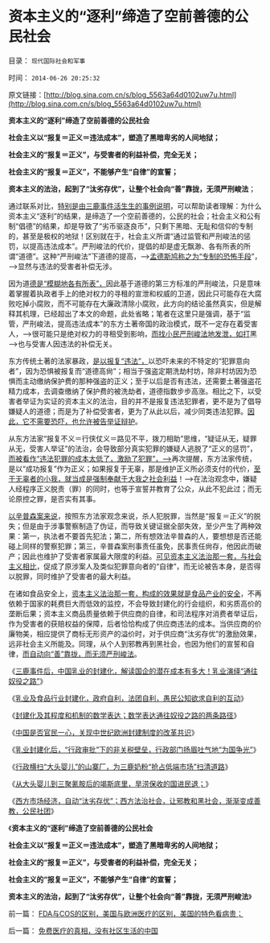 # 资本主义的“逐利”缔造了空前善德的公民社会

目录： `现代国际社会和军事` 

时间： `2014-06-26 20:25:32` 

原文链接：[http://blog.sina.com.cn/s/blog_5563a64d0102uw7u.html](http://blog.sina.com.cn/s/blog_5563a64d0102uw7u.html)

**资本主义的“逐利”缔造了空前善德的公民社会**

**社会主义以“报复＝正义＝违法成本”，塑造了黑暗卑劣的人间地狱；**

**社会主义的“报复＝正义”，与受害者的利益补偿，完全无关；**

**社会主义的“报复＝正义”，不能够产生“自律”的宣誓；**

**资本主义的法治，起到了“汰劣存优”，让整个社会向“善”靠拢，无须严刑峻法**；

通过联系对比，[特别是由三鹿事件活生生的事例说明](../../../2014/6/25/为什么“洋人命贵，国民命贱”，必须“宁与洋人，勿与家奴”？.md)，可以帮助读者理解：为什么资本主义“逐利”的结果，是缔造了一个空前善德的，公民的社会；社会主义和公有制“倡德”的结果，却是导致了“劣币驱逐良币”，只剩下黑暗、无耻和信仰的专制的，甚至是极权的地狱！区别就在于，社会主义所谓“通过监管和严刑峻法的惩罚，以提高违法成本”。严刑峻法的代价，提倡的却是虚无飘渺、各有所表的所谓“道德”。这种“严刑峻法”下道德的提高，——>[孟德斯鸠称之为“专制的恐怖手段](../../../2014/6/14/孟德斯鸠的谬误：专制“恐怖统治”，其实不是因为统治者；.md)”，——>显然与违法的受害者补偿无涉。

因为道[德是“模糊地各有所表”，](../../../2013/11/16/先验的客观性，令私有制民主成为进化论之最优化社会.md)因此基于道德的第三方标准的严刑峻法，只是意味着掌握着执政者手上的绝对权力的寻租的宣泄和权威的卫道，因此只可能存在大腐败吃掉小腐败，而不可能存在大廉政清除小腐败，此方向的结论虽然真实，但是解释其机理，已经超出了本文的命题，此处省略；笔者在这里只是强调，基于“监管，严刑峻法，提高违法成本”的东方土著帝国的政治模式，既不一定存在着受害人，——>很可能只是绝对权力的寻租受到影响，[而找小民严刑峻法地发泄，如打](../../../2009/9/17/老百姓，巨款，仇富，弱肉强食，垄断和黑社会.md)黑——>也与受害人因违法的补偿无关。

东方传统土著的法家暴政，[是以报复“违法”，](../../../2013/1/3/联邦社会的法治不是强制性的，更不是报复性的.md)以恐吓未来的不特定的“犯罪意向者”，因为恐惧被报复而“道德高尙”；相当于强盗定期洗劫村坊，除非村坊因为恐惧而主动缴纳保护费的那种强盗的正义；至于以后是否有违法，还需要土著强盗花精力成本，去调查缴纳了保护费的被洗劫者，道德指数步步高涨。相比之下，以受害者举证为实证的资本主义的法治，目的并不是报复违法犯罪者，更不是为了倡导嫌疑人的道德；而是为了补偿受害者，更为了从此以后，减少同类违法犯罪。[因此，它不需要恐吓，也允许被告举证辩护](../../../2012/5/5/恶法总是大多数，循例辩护，集体诉讼，控辩交易，法家暴政.md)。

从东方法家“报复不义＝行侠仗义＝路见不平，拨刀相助”思维，“疑证从无，疑罪从无，受害人举证”的法治，会导致部分真实犯罪的嫌疑人逃脱了“正义的惩罚”，[而被看作“违法犯罪的成本太低了，激励了犯罪”，——>](../../../2012/12/30/“违法成本”是法家暴政的极权理论.md)再次提醒，东方法家传统，是以“成功报复”作为正义；如果报复于无辜，那是维护正义所必须支付的代价，[至于无辜者的小我，就当成是强制奉献于大我之社会利益](../../../2010/2/27/扬我警威“我是兔子，我是兔子”.md)！——>在法治观念中，嫌疑人经程序正义脱责（罪）的同时，也等于宣誓并教育了公众，从此不犯此过；而无论原控之罪，是否实有其事。

[以辛普森案来说](../../../2010/2/27/扬我警威“我是兔子，我是兔子”.md)，按照东方法家观念来说，杀人犯脱罪，当然是“报复＝正义”的脱失；但是由于涉事警察制造了伪证，而导致关键证据全部失效，至少产生了两种效果：第一，执法者不要首先犯法；第二，所有想效法辛普森的人，要想想是否还能碰上同样的警察犯罪；第三，辛普森案刑事责任虽免，民事责任尙存，他因此而破产；因此也维护了受害者家属最大限度的利益。[可见资本主义法治那一套，与社会主义相比](../../../2013/7/29/辛普森案，李庄案和李天一案的人治，法治和法制.md)，促成了原涉案人及类似犯罪意向者的“自律”，而无论被告本身，是否得以脱罪，同时维护了受害者的最大利益。

在诸如食品安全上，[资本主义法治那一套，构成的效果就是食品产业的安全](../../../2014/6/25/为什么“洋人命贵，国民命贱”，必须“宁与洋人，勿与家奴”？.md)，不再依赖于国家的耗费巨大而低效的监控，不会导致封建化的行会组织，和劣质高价的垄断后果；资本主义商品质量依赖于供应商的自律，和司法程序对消费者举证后，作为受害者的获赔权益的保障，后者恰恰构成了供应商违法的成本。当供应商的价廉物美，相应提供了商标无形资产的溢价时，对于供应商“汰劣存优”的激励效果，远非社会主义所能及。同理，从个人到邪教再到黑社会，也因为他们的宣誓和自律，[而自动向“善”靠拢，而无须严刑峻法](../../../2011/11/11/公有制的自然资源和严刑峻法.md)。

《[三鹿事件后，中国乳业的封建化，解读国企的潜在成本有多大！乳业演绎“通往奴役之路”](../../../2014/6/17/三鹿赔偿基金的性质是封建行会垄断权利的交换；.md)》

《[乳业及食品行业封建化，政府自利，法团自利，愚民公知欲求自利的互动](../../../2014/6/18/三鹿事件善后，不可避免地封建化.md)》

《[封建化及其程度和机制的数学表达；数学表达通往奴役之路的两条路径](../../../2014/6/20/封建化及其程度和机制的数学表达，及通往奴役之路的两条路.md)》

《[中国是否官民一心，关现中世纪欧洲封建制度的改革共识](../../../2014/6/21/中国是否官民一心，关现中世纪欧洲封建制度的改革共识？.md)》

《[乳业封建化后，“行政审批”下的非关税壁垒，行政部门扬眉吐气地“为国争光”](../../../2014/6/22/俺国乳业全面封建化后，一系列“为国争光”的逻辑后果.md)》

《[行政横扫“大头婴儿”的山寨厂，为三鹿奶粉“抢占低端市场”扫清道路](../../../2014/6/23/从大头婴儿到三聚氰胺，俺国乳业封建化的前奏；.md)》

《[从大头婴儿到三聚氰胺后的竭斯底里，旱涝保收的国进民退；](../../../2014/6/24/“监管”推动了从大头婴儿到三聚氰胺的国进民退，及惨案.md)》

《[西方市场经济，自动“汰劣存优”；西方法治社会，让邪教和黑社会，渐渐变成善教，公民社团](../../../2014/6/25/为什么“洋人命贵，国民命贱”，必须“宁与洋人，勿与家奴”？.md)》

《**资本主义的“逐利”缔造了空前善德的公民社会**

**社会主义以“报复＝正义＝违法成本”，塑造了黑暗卑劣的人间地狱；**

**社会主义的“报复＝正义”，与受害者的利益补偿，完全无关；**

**社会主义的“报复＝正义”，不能够产生“自律”的宣誓；**

**资本主义的法治，起到了“汰劣存优”，让整个社会向“善”靠拢，无须严刑峻法**》

前一篇： [FDA与COS的区别，美国与欧洲医疗的区别，美国的特色看病贵；](../../../2014/7/10/FDA与COS的区别，美国与欧洲医疗的区别，美国的特色看病贵；.md)

后一篇： [免费医疗的真相，没有社区生活的中国](../../../2014/6/26/免费医疗的真相，没有社区生活的中国.md)

